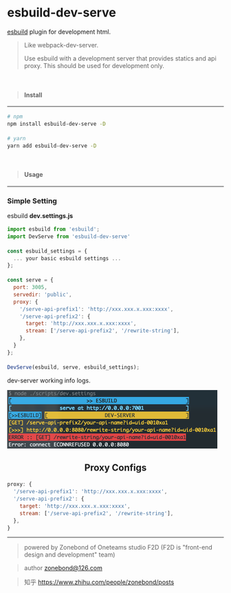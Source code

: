 # esbuild-dev-serve
[esbuild](https://esbuild.github.io/) plugin for development html.

> Like webpack-dev-server. 
>
> Use esbuild with a development server that provides statics and api proxy. This should be used for development only.

<br>

> #### Install

---

```bash
# npm
npm install esbuild-dev-serve -D

# yarn
yarn add esbuild-dev-serve -D
```

<br>

> #### Usage

---
### Simple Setting

esbuild **dev.settings.js**

```javascript
import esbuild from 'esbuild';
import DevServe from 'esbuild-dev-serve'

const esbuild_settings = {
  ... your basic esbuild settings ...
};

const serve = {
  port: 3005,
  servedir: 'public',
  proxy: {
    '/serve-api-prefix1': 'http://xxx.xxx.x.xxx:xxxx',
    '/serve-api-prefix2': {
      target: 'http://xxx.xxx.x.xxx:xxxx',
      stream: ['/serve-api-prefix2', '/rewrite-string'],
    },
  }
};

DevServe(esbuild, serve, esbuild_settings);

```

dev-server working info logs.

![image-20211114233818191](./esbuild-dev-server_info.png)





<h2 align="center">Proxy Configs</h2>

```js
proxy: {
  '/serve-api-prefix1': 'http://xxx.xxx.x.xxx:xxxx',
  '/serve-api-prefix2': {
    target: 'http://xxx.xxx.x.xxx:xxxx',
    stream: ['/serve-api-prefix2', '/rewrite-string'],
  },
}
```

---



> powered by Zonebond of Oneteams studio F2D (F2D is "front-end design and development" team)<br>

> author <zonebond@126.com>

> 知乎 https://www.zhihu.com/people/zonebond/posts

